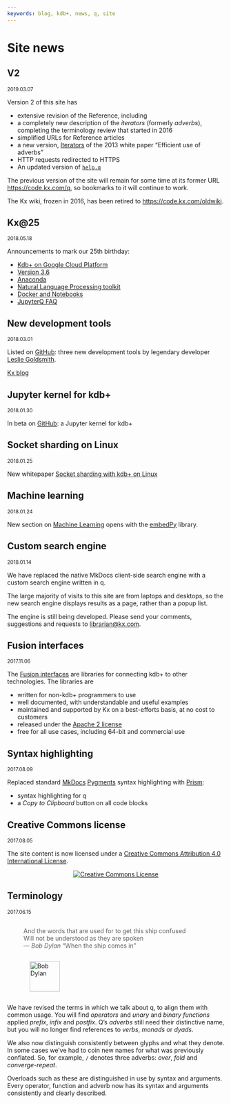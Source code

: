 ```yaml
---
keywords: blog, kdb+, news, q, site
---
```


# <i class="far fa-newspaper"></i> Site news


## V2

<small>2019.03.07</small>

Version 2 of this site has

-   extensive revision of the Reference, including 
-   a completely new description of the _iterators_ (formerly _adverbs_), completing the terminology review that started in 2016
-   simplified URLs for Reference articles
-   a new version, [Iterators](../wp/iterators/index.md) of the 2013 white paper “Efficient use of adverbs”
-   HTTP requests redirected to HTTPS 
-   An updated version of <i class="fab fa-github"></i> [`help.q`](https://github.com/kxsystems/help)

The previous version of the site will remain for some time at its former URL <https://code.kx.com/q>, so bookmarks to it will continue to work. 

The Kx wiki, frozen in 2016, has been retired to <https://code.kx.com/oldwiki>.


## <i class="fas fa-birthday-cake"></i>  Kx@25

<small>2018.05.18</small>

Announcements to mark our 25th birthday:

-   [Kdb+ on Google Cloud Platform](../cloud/gcpm/index.md)
-   [Version 3.6](../releases/ChangesIn3.6.md)
-   [Anaconda](../ml/index.md)
-   [Natural Language Processing toolkit](../ml/nlp.md)
-   [Docker and Notebooks](../ml/setup.md#docker-command)
-   [JupyterQ FAQ](../ml/jupyterq/index.md#frequently-asked-questions)



## <i class="fab fa-github"></i> New development tools

<small>2018.03.01</small>

Listed on [GitHub](../github.md#development-tools): three new development tools  by legendary developer [Leslie Goldsmith](https://github.com/LeslieGoldsmith).

<i class="fa fa-hand-o-right"></i> [Kx blog](https://kx.com/blog/kdb-utilities-essential-utility-identifying-performance-problems/)


## <i class="fab fa-github"></i> Jupyter kernel for kdb+

<small>2018.01.30</small>

In beta on [GitHub](https://github.com/KxSystems/jupyterq): a Jupyter kernel for kdb+ 


## <i class="far fa-map"></i> Socket sharding on Linux

<small>2018.01.25</small>

New whitepaper [Socket sharding with kdb+ on Linux](../wp/socket-sharding.pdf)


## <i class="fas fa-share-alt"></i> Machine learning

<small>2018.01.24</small>

New section on [Machine Learning](../ml/index.md) opens with the [embedPy](../ml/embedpy/index.md) library.


## <i class="fas fa-search"></i> Custom search engine

<small>2018.01.14</small>

We have replaced the native MkDocs client-side search engine with a custom search engine written in q. 

The large majority of visits to this site are from laptops and desktops, so the new search engine displays results as a page, rather than a popup list. 

The engine is still being developed. 
Please send your comments, suggestions and requests to librarian@kx.com. 


## <i class="fab fa-superpowers"></i> Fusion interfaces

<small>2017.11.06</small>

The [Fusion interfaces](../interfaces/fusion.md) are libraries for connecting kdb+ to other technologies. The libraries are

-   written for non-kdb+ programmers to use
-   well documented, with understandable and useful examples
-   maintained and supported by Kx on a best-efforts basis, at no cost to customers
-   released under the [Apache 2 license](https://www.apache.org/licenses/LICENSE-2.0)
-   free for all use cases, including 64-bit and commercial use



## <i class="fas fa-code"></i> Syntax highlighting

<small>2017.08.09</small>

Replaced standard [MkDocs](https://mkdocs.org) [Pygments](http://pygments.org/) syntax highlighting with [Prism](http://prismjs.com): 

-   syntax highlighting for q
-   a _Copy to Clipboard_ button on all code blocks


## <i class="fas fa-balance-scale"></i> Creative Commons license

<small>2017.08.05</small>

The site content is now licensed under a <a rel="license" href="http://creativecommons.org/licenses/by/4.0/">Creative Commons Attribution 4.0 International License</a>. 

<div style="text-align: center;"><a rel="license" href="http://creativecommons.org/licenses/by/4.0/"><img alt="Creative Commons License" style="border-width:0" src="https://i.creativecommons.org/l/by/4.0/88x31.png" /></a></div>


## <i class="far fa-comment"></i> Terminology

<small>2017.06.15</small>

<blockquote style="border: none;">
    <p style="display: inline-block;">
        And the words that are used for to get this ship confused<br>  
        Will not be understood as they are spoken<br>
        — <i>Bob Dylan</i> “When the ship comes in” 
    </p>
    <p style="display: inline-block; padding: 0 1em;">
        <a href="//bobdylan.com/albums/the-times-they-are-a-changin/" title="The Times they Are A’Changin’"><img alt="Bob Dylan" src="//code.kx.com/q/img/dylan.png" style="height: 70px"/></a>
    </p>
</blockquote>

We have revised the terms in which we talk about q, to align them with common usage. You will find _operators_ and _unary_ and _binary_ _functions_ applied _prefix_, _infix_ and _postfix_. Q’s _adverbs_ still need their distinctive name, but you will no longer find references to _verbs_, _monads_ or _dyads_. 

We also now distinguish consistently between glyphs and what they denote. In some cases we’ve had to coin new names for what was previously conflated. So, for example, `/` denotes three adverbs: _over_, _fold_ and _converge-repeat_. 

Overloads such as these are distinguished in use by syntax and arguments. Every operator, function and adverb now has its syntax and arguments consistently and clearly described. 


